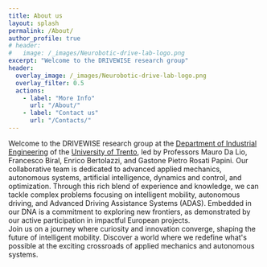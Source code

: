 ```yaml
---
title: About us
layout: splash
permalink: /About/
author_profile: true
# header:
#   image: /_images/Neurobotic-drive-lab-logo.png
excerpt: "Welcome to the DRIVEWISE research group"
header:
  overlay_image: /_images/Neurobotic-drive-lab-logo.png
  overlay_filter: 0.5
  actions:
    - label: "More Info"
      url: "/About/"
    - label: "Contact us"
      url: "/Contacts/"
---
```


<!-- ---
title: "About"
layout: single
permalink: /About/
classes: wide
author_profile: true
--- -->

Welcome to the DRIVEWISE research group at the <a href="https://www.dii.unitn.it/">Department of Industrial Engineering</a> of the <a href="https://www.unitn.it/">University of Trento</a>, led by Professors Mauro Da Lio, Francesco Biral, Enrico Bertolazzi, and Gastone Pietro Rosati Papini.
Our collaborative team is dedicated to advanced applied mechanics, autonomous systems, artificial intelligence, dynamics and control, and optimization.
Through this rich blend of experience and knowledge, we can tackle complex problems focusing on intelligent mobility, autonomous driving, and Advanced Driving Assistance Systems (ADAS).
Embedded in our DNA is a commitment to exploring new frontiers, as demonstrated by our active participation in impactful European projects. <br>
Join us on a journey where curiosity and innovation converge, shaping the future of intelligent mobility. Discover a world where we redefine what's possible at the exciting crossroads of applied mechanics and autonomous systems.
